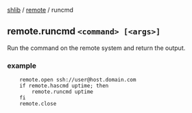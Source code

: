 [shlib][] / [remote][] / runcmd

## remote.runcmd `<command> [<args>]`

Run the command on the remote system and return the output.

### example ###

```
	remote.open ssh://user@host.domain.com
	if remote.hascmd uptime; then
		remote.runcmd uptime
	fi
	remote.close
```

[remote]: ../remote/__index__.md "remote"
[shlib]: http://github.com/major0/shlib "shlib"
